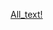 [All_text!](https://github.com/AliciaMalfy/BMSTU.Information_Theory.5_semester/blob/master/%D0%94%D0%97%204/%D0%A1%D0%BD%D0%B8%D0%BC%D0%BE%D0%BA%20%D1%8D%D0%BA%D1%80%D0%B0%D0%BD%D0%B0%20%D0%BE%D1%82%202019-11-15%2015-14-57.png)
